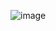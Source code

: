 ![image](https://user-images.githubusercontent.com/63304179/224514282-9c5cc464-2629-4b0f-8af6-2be4b1cee154.png)
